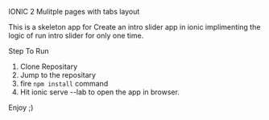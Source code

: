 IONIC 2 Mulitple pages with tabs layout

This is a skeleton app for Create an intro slider app in ionic implimenting the logic 
of run intro slider for only one time.

Step To Run

  1. Clone  Repositary
  2. Jump to the repositary
  3. fire `npm install` command
  4. Hit ionic serve --lab to open the app in browser.
  
Enjoy ;)
